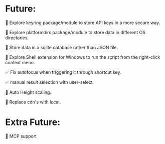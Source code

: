 # Future:
🔄 Explore keyring package/module to store API keys in a more secure way.

🔄 Explore platformdirs package/module to store data in different OS directories.

🔄 Store data in a sqlite database rather than JSON file.

🔄 Explore Shell extension for Windows to run the script from the right-click context menu.

✅ Fix autofocus when triggering it through shortcut key.

✅ manual result selection with user-select.

🔄 Auto Height scaling.

🔄 Replace cdn's with local.

# Extra Future:

🔄 MCP support